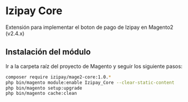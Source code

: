 # Izipay Core

Extensión para implementar el boton de pago de Izipay en Magento2 (v2.4.x)

## Instalación del módulo

Ir a la carpeta raíz del proyecto de Magento y seguir los siguiente pasos:

```bash    
composer require izipay/mage2-core:1.0.*
php bin/magento module:enable Izipay_Core --clear-static-content
php bin/magento setup:upgrade
php bin/magento cache:clean
```


